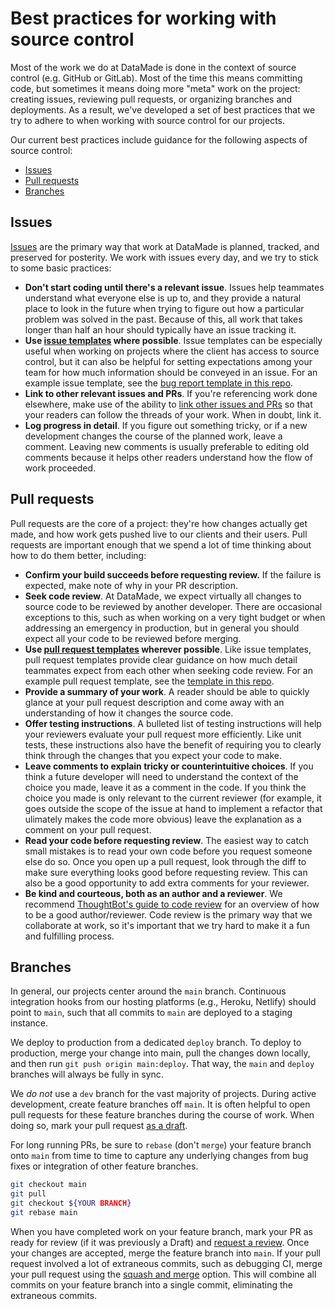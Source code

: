 # Best practices for working with source control

Most of the work we do at DataMade is done in the context of source control (e.g. GitHub or GitLab). Most of the time this means committing code, but sometimes it means doing more "meta" work on the project: creating issues, reviewing pull requests, or organizing branches and deployments. As a result, we've developed a set of best practices that we try to adhere to when working with source control for our projects.

Our current best practices include guidance for the following aspects of source control:

- [Issues](#issues)
- [Pull requests](#pull-requests)
- [Branches](#branches)

## Issues

[Issues](https://guides.github.com/features/issues/) are the primary way that work at DataMade is planned, tracked, and preserved for posterity. We work with issues every day, and we try to stick to some basic practices:

- **Don't start coding until there's a relevant issue**. Issues help teammates understand what everyone else is up to, and they provide a natural place to look in the future when trying to figure out how a particular problem was solved in the past. Because of this, all work that takes longer than half an hour should typically have an issue tracking it.
- **Use [issue templates](https://help.github.com/en/articles/creating-issue-templates-for-your-repository) where possible**. Issue templates can be especially useful when working on projects where the client has access to source control, but it can also be helpful for setting expectations among your team for how much information should be conveyed in an issue. For an example issue template, see the [bug report template in this repo](/.github/ISSUE_TEMPLATE/bug.md).
- **Link to other relevant issues and PRs**. If you're referencing work done elsewhere, make use of the ability to [link other issues and PRs](https://help.github.com/en/articles/autolinked-references-and-urls) so that your readers can follow the threads of your work. When in doubt, link it.
- **Log progress in detail**. If you figure out something tricky, or if a new development changes the course of the planned work, leave a comment. Leaving new comments is usually preferable to editing old comments because it helps other readers understand how the flow of work proceeded.

## Pull requests

Pull requests are the core of a project: they're how changes actually get made, and how work gets pushed live to our clients and their users. Pull requests are important enough that we spend a lot of time thinking about how to do them better, including:

- **Confirm your build succeeds before requesting review.** If the failure is expected, make note of why in your PR description.
- **Seek code review**. At DataMade, we expect virtually all changes to source code to be reviewed by another developer. There are occasional exceptions to this, such as when working on a very tight budget or when addressing an emergency in production, but in general you should expect all your code to be reviewed before merging.
- **Use [pull request templates](https://help.github.com/en/articles/creating-a-pull-request-template-for-your-repository) wherever possible**. Like issue templates, pull request templates provide clear guidance on how much detail teammates expect from each other when seeking code review. For an example pull request template, see the [template in this repo](/.github/PULL_REQUEST_TEMPLATE.md).
- **Provide a summary of your work**. A reader should be able to quickly glance at your pull request description and come away with an understanding of how it changes the source code.
- **Offer testing instructions**. A bulleted list of testing instructions will help your reviewers evaluate your pull request more efficiently. Like unit tests, these instructions also have the benefit of requiring you to clearly think through the changes that you expect your code to make.
- **Leave comments to explain tricky or counterintuitive choices**. If you think a future developer will need to understand the context of the choice you made, leave it as a comment in the code. If you think the choice you made is only relevant to the current reviewer (for example, it goes outside the scope of the issue at hand to implement a refactor that ulimately makes the code more obvious) leave the explanation as a comment on your pull request.
- **Read your code before requesting review**. The easiest way to catch small mistakes is to read your own code before you request someone else do so. Once you open up a pull request, look through the diff to make sure everything looks good before requesting review. This can also be a good opportunity to add extra comments for your reviewer.
- **Be kind and courteous, both as an author and a reviewer**. We recommend [ThoughtBot's guide to code review](https://github.com/thoughtbot/guides/tree/master/code-review) for an overview of how to be a good author/reviewer. Code review is the primary way that we collaborate at work, so it's important that we try hard to make it a fun and fulfilling process.

## Branches

In general, our projects center around the `main` branch. Continuous integration hooks from our hosting platforms (e.g., Heroku, Netlify) should point to `main`, such that all commits to `main` are deployed to a staging instance.

We deploy to production from a dedicated `deploy` branch. To deploy to production, merge your change into main, pull the changes down locally, and then run `git push origin main:deploy`. That way, the `main` and `deploy` branches will always be fully in sync.

We _do not_ use a `dev` branch for the vast majority of projects. During active development, create feature branches off `main`. It is often helpful to open pull requests for these feature branches during the course of work. When doing so, mark your pull request [as a draft](https://github.blog/2019-02-14-introducing-draft-pull-requests/).

For long running PRs, be sure to `rebase` (don't `merge`) your feature branch onto `main` from time to time to capture any underlying changes from bug fixes or integration of other feature branches.

```bash
git checkout main
git pull
git checkout ${YOUR BRANCH}
git rebase main
```

When you have completed work on your feature branch, mark your PR as ready for review (if it was previously a Draft) and [request a review](https://docs.github.com/en/pull-requests/collaborating-with-pull-requests/proposing-changes-to-your-work-with-pull-requests/requesting-a-pull-request-review). Once your changes are accepted, merge the feature branch into `main`. If your pull request involved a lot of extraneous commits, such as debugging CI, merge your pull request using the [squash and merge](https://help.github.com/articles/about-pull-request-merges/#squash-and-merge-your-pull-request-commits) option. This will combine all commits on your feature branch into a single commit, eliminating the extraneous commits.
